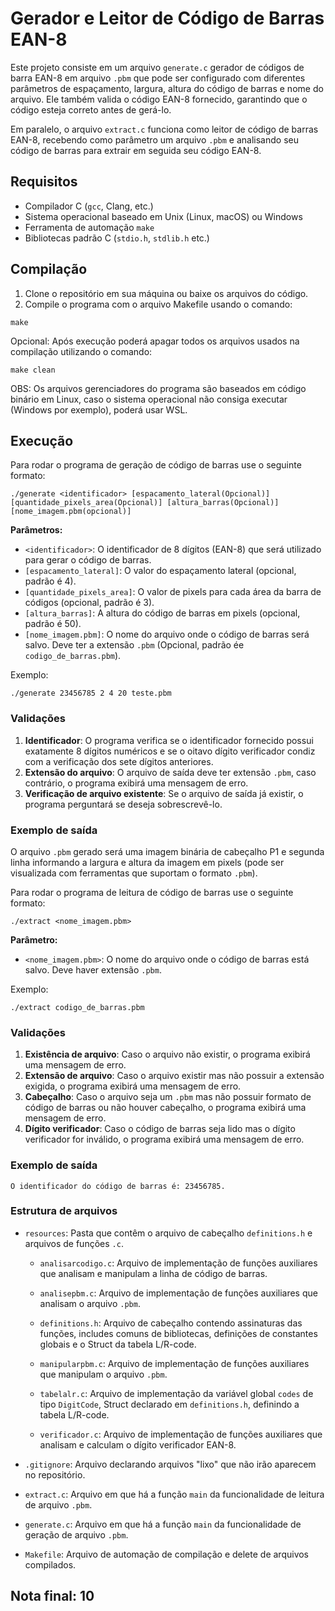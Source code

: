 # Gerador e Leitor de Código de Barras EAN-8

Este projeto consiste em um arquivo `generate.c` gerador de códigos de barra EAN-8 em arquivo `.pbm` que pode ser configurado com diferentes parâmetros de espaçamento, largura, altura do código de barras e nome do arquivo. Ele também valida o código EAN-8 fornecido, garantindo que o código esteja correto antes de gerá-lo.

Em paralelo, o arquivo `extract.c` funciona como leitor de código de barras EAN-8, recebendo como parâmetro um arquivo `.pbm` e analisando seu código de barras para extrair em seguida seu código EAN-8.

## Requisitos

- Compilador C (`gcc`, Clang, etc.)
- Sistema operacional baseado em Unix (Linux, macOS) ou Windows
- Ferramenta de automação `make`
- Bibliotecas padrão C (`stdio.h`, `stdlib.h` etc.)

## Compilação

1. Clone o repositório em sua máquina ou baixe os arquivos do código.
2. Compile o programa com o arquivo Makefile usando o comando:

```
make
```
 Opcional: Após execução poderá apagar todos os arquivos usados na compilação utilizando o comando:

```
make clean
```

OBS: Os arquivos gerenciadores do programa são baseados em código binário em Linux, caso o sistema operacional não consiga executar (Windows por exemplo), poderá usar WSL.

## Execução
Para rodar o programa de geração de código de barras use o seguinte formato:

```
./generate <identificador> [espacamento_lateral(Opcional)] [quantidade_pixels_area(Opcional)] [altura_barras(Opcional)] [nome_imagem.pbm(opcional)]
```

**Parâmetros:**
- `<identificador>`: O identificador de 8 dígitos (EAN-8) que será utilizado para gerar o código de barras.
- `[espacamento_lateral]`: O valor do espaçamento lateral (opcional, padrão é 4).
- `[quantidade_pixels_area]`: O valor de pixels para cada área da barra de códigos (opcional, padrão é 3).
- `[altura_barras]`: A altura do código de barras em pixels (opcional, padrão é 50).
- `[nome_imagem.pbm]`: O nome do arquivo onde o código de barras será salvo. Deve ter a extensão `.pbm` (Opcional, padrão ée `codigo_de_barras.pbm`).

Exemplo:

```
./generate 23456785 2 4 20 teste.pbm
```

### Validações
1. **Identificador**: O programa verifica se o identificador fornecido possui exatamente 8 dígitos numéricos e se o oitavo dígito verificador condiz com a verificação dos sete dígitos anteriores.
2. **Extensão do arquivo**: O arquivo de saída deve ter extensão `.pbm`, caso contrário, o programa exibirá uma mensagem de erro.
3. **Verificação de arquivo existente**: Se o arquivo de saída já existir, o programa perguntará se deseja sobrescrevê-lo.

### Exemplo de saída

O arquivo `.pbm` gerado será uma imagem binária de cabeçalho P1 e segunda linha informando a largura e altura da imagem em pixels (pode ser visualizada com ferramentas que suportam o formato `.pbm`).

Para rodar o programa de leitura de código de barras use o seguinte formato:

```
./extract <nome_imagem.pbm>
```

**Parâmetro:**
- `<nome_imagem.pbm>`: O nome do arquivo onde o código de barras está salvo. Deve haver extensão `.pbm`.

Exemplo:

```
./extract codigo_de_barras.pbm
```
### Validações
1. **Existência de arquivo**: Caso o arquivo não existir, o programa exibirá uma mensagem de erro.
2. **Extensão de arquivo**: Caso o arquivo existir mas não possuir a extensão exigida, o programa exibirá uma mensagem de erro.
3. **Cabeçalho**: Caso o arquivo seja um `.pbm` mas não possuir formato de código de barras ou não houver cabeçalho, o programa exibirá uma mensagem de erro.
4. **Dígito verificador**: Caso o código de barras seja lido mas o dígito verificador for inválido, o programa exibirá uma mensagem de erro.

### Exemplo de saída

```
O identificador do código de barras é: 23456785.
```

### Estrutura de arquivos

- `resources`: Pasta que contêm o arquivo de cabeçalho `definitions.h` e arquivos de funções `.c`.

   - `analisarcodigo.c`: Arquivo de implementação de funções auxiliares que analisam e manipulam a linha de código de barras.
  
   - `analisepbm.c`: Arquivo de implementação de funções auxiliares que analisam o arquivo `.pbm`.

   - `definitions.h`: Arquivo de cabeçalho contendo assinaturas das funções, includes comuns de bibliotecas, definições de constantes globais e o Struct da tabela L/R-code.

   - `manipularpbm.c`: Arquivo de implementação de funções auxiliares que manipulam o arquivo `.pbm`.

   - `tabelalr.c`: Arquivo de implementação da variável global `codes` de tipo `DigitCode`, Struct declarado em `definitions.h`, definindo a tabela L/R-code.

   - `verificador.c`: Arquivo de implementação de funções auxiliares que analisam e calculam o dígito verificador EAN-8.

- `.gitignore`: Arquivo declarando arquivos "lixo" que não irão aparecem no repositório.

- `extract.c`: Arquivo em que há a função `main` da funcionalidade de leitura de arquivo `.pbm`.

- `generate.c`: Arquivo em que há a função `main` da funcionalidade de geração de arquivo `.pbm`.

- `Makefile`: Arquivo de automação de compilação e delete de arquivos compilados.

## Nota final: 10
